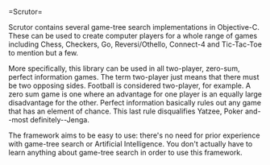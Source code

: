 =Scrutor=

Scrutor contains several game-tree search implementations in
Objective-C. These can be used to create computer players for a whole
range of games including Chess, Checkers, Go, Reversi/Othello, Connect-4
and Tic-Tac-Toe to mention but a few.

More specifically, this library can be used in all two-player, zero-sum,
perfect information games. The term two-player just means that there
must be two opposing sides. Football is considered two-player, for
example. A zero sum game is one where an advantage for one player is an
equally large disadvantage for the other. Perfect information basically
rules out any game that has an element of chance. This last rule
disqualifies Yatzee, Poker and--most definitely--Jenga.

The framework aims to be easy to use: there's no need for prior
experience with game-tree search or Artificial Intelligence. You don't
actually have to learn anything about game-tree search in order to use
this framework. 
